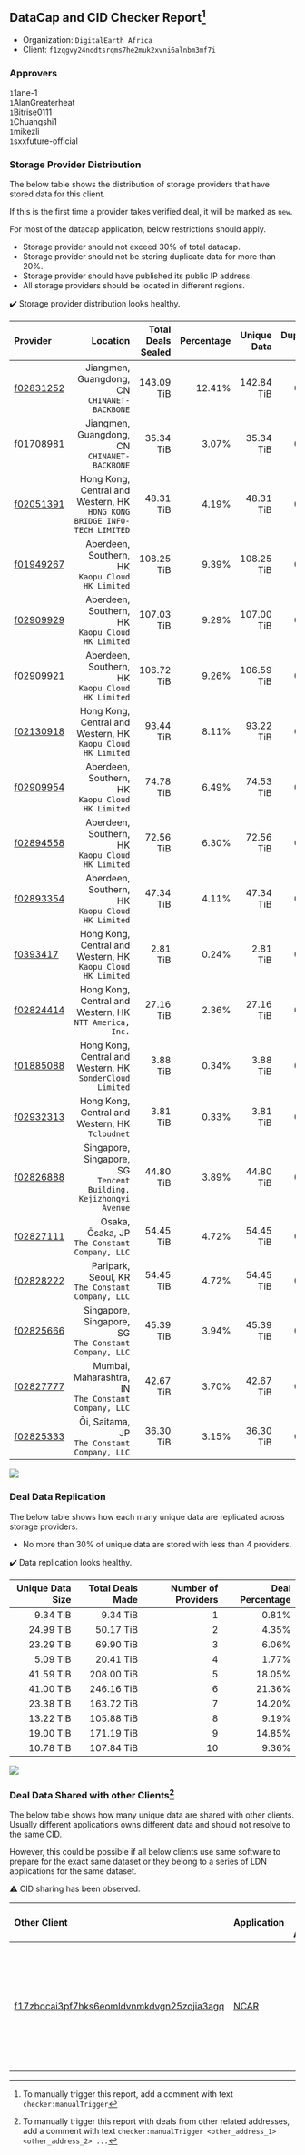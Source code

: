 ## DataCap and CID Checker Report[^1]
 - Organization: `DigitalEarth Africa`
 - Client: `f1zqgvy24nodtsrqms7he2muk2xvni6alnbm3mf7i`
### Approvers
`1`1ane-1<br/>`1`AlanGreaterheat<br/>`1`Bitrise0111<br/>`1`Chuangshi1<br/>`1`mikezli<br/>`1`sxxfuture-official


### Storage Provider Distribution
The below table shows the distribution of storage providers that have stored data for this client.

If this is the first time a provider takes verified deal, it will be marked as `new`.

For most of the datacap application, below restrictions should apply.
 - Storage provider should not exceed 30% of total datacap.
 - Storage provider should not be storing duplicate data for more than 20%.
 - Storage provider should have published its public IP address.
 - All storage providers should be located in different regions.

✔️ Storage provider distribution looks healthy.

| Provider                                              |                                                                    Location | Total Deals Sealed | Percentage | Unique Data | Duplicate Deals |
| :---------------------------------------------------- | --------------------------------------------------------------------------: | -----------------: | ---------: | ----------: | --------------: |
| [f02831252](https://filfox.info/en/address/f02831252) |                             Jiangmen, Guangdong, CN<br/>`CHINANET-BACKBONE` |         143.09 TiB |     12.41% |  142.84 TiB |           0.17% |
| [f01708981](https://filfox.info/en/address/f01708981) |                             Jiangmen, Guangdong, CN<br/>`CHINANET-BACKBONE` |          35.34 TiB |      3.07% |   35.34 TiB |           0.00% |
| [f02051391](https://filfox.info/en/address/f02051391) | Hong Kong, Central and Western, HK<br/>`HONG KONG BRIDGE INFO-TECH LIMITED` |          48.31 TiB |      4.19% |   48.31 TiB |           0.00% |
| [f01949267](https://filfox.info/en/address/f01949267) |                         Aberdeen, Southern, HK<br/>`Kaopu Cloud HK Limited` |         108.25 TiB |      9.39% |  108.25 TiB |           0.00% |
| [f02909929](https://filfox.info/en/address/f02909929) |                         Aberdeen, Southern, HK<br/>`Kaopu Cloud HK Limited` |         107.03 TiB |      9.29% |  107.00 TiB |           0.03% |
| [f02909921](https://filfox.info/en/address/f02909921) |                         Aberdeen, Southern, HK<br/>`Kaopu Cloud HK Limited` |         106.72 TiB |      9.26% |  106.59 TiB |           0.12% |
| [f02130918](https://filfox.info/en/address/f02130918) |             Hong Kong, Central and Western, HK<br/>`Kaopu Cloud HK Limited` |          93.44 TiB |      8.11% |   93.22 TiB |           0.23% |
| [f02909954](https://filfox.info/en/address/f02909954) |                         Aberdeen, Southern, HK<br/>`Kaopu Cloud HK Limited` |          74.78 TiB |      6.49% |   74.53 TiB |           0.33% |
| [f02894558](https://filfox.info/en/address/f02894558) |                         Aberdeen, Southern, HK<br/>`Kaopu Cloud HK Limited` |          72.56 TiB |      6.30% |   72.56 TiB |           0.00% |
| [f02893354](https://filfox.info/en/address/f02893354) |                         Aberdeen, Southern, HK<br/>`Kaopu Cloud HK Limited` |          47.34 TiB |      4.11% |   47.34 TiB |           0.00% |
| [f0393417](https://filfox.info/en/address/f0393417)   |             Hong Kong, Central and Western, HK<br/>`Kaopu Cloud HK Limited` |           2.81 TiB |      0.24% |    2.81 TiB |           0.00% |
| [f02824414](https://filfox.info/en/address/f02824414) |                  Hong Kong, Central and Western, HK<br/>`NTT America, Inc.` |          27.16 TiB |      2.36% |   27.16 TiB |           0.00% |
| [f01885088](https://filfox.info/en/address/f01885088) |                Hong Kong, Central and Western, HK<br/>`SonderCloud Limited` |           3.88 TiB |      0.34% |    3.88 TiB |           0.00% |
| [f02932313](https://filfox.info/en/address/f02932313) |                          Hong Kong, Central and Western, HK<br/>`Tcloudnet` |           3.81 TiB |      0.33% |    3.81 TiB |           0.00% |
| [f02826888](https://filfox.info/en/address/f02826888) |         Singapore, Singapore, SG<br/>`Tencent Building, Kejizhongyi Avenue` |          44.80 TiB |      3.89% |   44.80 TiB |           0.00% |
| [f02827111](https://filfox.info/en/address/f02827111) |                            Osaka, Ōsaka, JP<br/>`The Constant Company, LLC` |          54.45 TiB |      4.72% |   54.45 TiB |           0.00% |
| [f02828222](https://filfox.info/en/address/f02828222) |                         Paripark, Seoul, KR<br/>`The Constant Company, LLC` |          54.45 TiB |      4.72% |   54.45 TiB |           0.00% |
| [f02825666](https://filfox.info/en/address/f02825666) |                    Singapore, Singapore, SG<br/>`The Constant Company, LLC` |          45.39 TiB |      3.94% |   45.39 TiB |           0.00% |
| [f02827777](https://filfox.info/en/address/f02827777) |                     Mumbai, Maharashtra, IN<br/>`The Constant Company, LLC` |          42.67 TiB |      3.70% |   42.67 TiB |           0.00% |
| [f02825333](https://filfox.info/en/address/f02825333) |                             Ōi, Saitama, JP<br/>`The Constant Company, LLC` |          36.30 TiB |      3.15% |   36.30 TiB |           0.00% |

<img src="https://raw.githubusercontent.com/data-preservation-programs/filplus-checker-assets/main/filecoin-project/filecoin-plus-large-datasets/issues/2289/1706680078296.png"/>

### Deal Data Replication
The below table shows how each many unique data are replicated across storage providers.

- No more than 30% of unique data are stored with less than 4 providers.

✔️ Data replication looks healthy.

| Unique Data Size | Total Deals Made | Number of Providers | Deal Percentage |
| ---------------: | ---------------: | ------------------: | --------------: |
|         9.34 TiB |         9.34 TiB |                   1 |           0.81% |
|        24.99 TiB |        50.17 TiB |                   2 |           4.35% |
|        23.29 TiB |        69.90 TiB |                   3 |           6.06% |
|         5.09 TiB |        20.41 TiB |                   4 |           1.77% |
|        41.59 TiB |       208.00 TiB |                   5 |          18.05% |
|        41.00 TiB |       246.16 TiB |                   6 |          21.36% |
|        23.38 TiB |       163.72 TiB |                   7 |          14.20% |
|        13.22 TiB |       105.88 TiB |                   8 |           9.19% |
|        19.00 TiB |       171.19 TiB |                   9 |          14.85% |
|        10.78 TiB |       107.84 TiB |                  10 |           9.36% |

<img src="https://raw.githubusercontent.com/data-preservation-programs/filplus-checker-assets/main/filecoin-project/filecoin-plus-large-datasets/issues/2289/1706680079104.png"/>

### Deal Data Shared with other Clients[^3]
The below table shows how many unique data are shared with other clients.
Usually different applications owns different data and should not resolve to the same CID.

However, this could be possible if all below clients use same software to prepare for the exact same dataset or they belong to a series of LDN applications for the same dataset.

⚠️ CID sharing has been observed.

| Other Client                                                                                                          | Application                                                                          | Total Deals Affected | Unique CIDs | Approvers                                                                                                                                                                               |
| :-------------------------------------------------------------------------------------------------------------------- | :----------------------------------------------------------------------------------- | -------------------: | ----------: | :-------------------------------------------------------------------------------------------------------------------------------------------------------------------------------------- |
| [f17zbocai3pf7hks6eomldvnmkdvgn25zojia3agq](https://filfox.info/en/address/f17zbocai3pf7hks6eomldvnmkdvgn25zojia3agq) | [NCAR](https://github.com/filecoin-project/filecoin-plus-large-datasets/issues/2119) |           524.06 TiB |       2,984 | `3`1ane-1<br/>`1`a1991car<br/>`3`AlanGreaterheat<br/>`1`BDE-io<br/>`1`Bitrise0111<br/>`2`Chuangshi1<br/>`1`laurarenpanda<br/>`1`NiwanDao<br/>`1`SuperChaiChai<br/>`2`sxxfuture-official |

[^1]: To manually trigger this report, add a comment with text `checker:manualTrigger`

[^2]: Deals from those addresses are combined into this report as they are specified with `checker:manualTrigger`

[^3]: To manually trigger this report with deals from other related addresses, add a comment with text `checker:manualTrigger <other_address_1> <other_address_2> ...`
